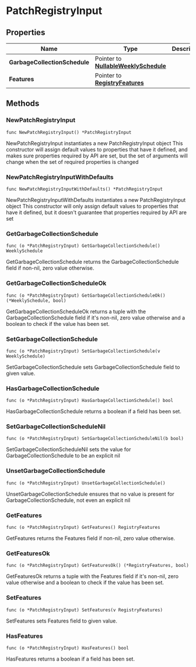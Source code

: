 # PatchRegistryInput

## Properties

|Name | Type | Description | Notes|
|------------ | ------------- | ------------- | -------------|
|**GarbageCollectionSchedule** | Pointer to [**NullableWeeklySchedule**](WeeklySchedule.md) |  | [optional] |
|**Features** | Pointer to [**RegistryFeatures**](RegistryFeatures.md) |  | [optional] |

## Methods

### NewPatchRegistryInput

`func NewPatchRegistryInput() *PatchRegistryInput`

NewPatchRegistryInput instantiates a new PatchRegistryInput object
This constructor will assign default values to properties that have it defined,
and makes sure properties required by API are set, but the set of arguments
will change when the set of required properties is changed

### NewPatchRegistryInputWithDefaults

`func NewPatchRegistryInputWithDefaults() *PatchRegistryInput`

NewPatchRegistryInputWithDefaults instantiates a new PatchRegistryInput object
This constructor will only assign default values to properties that have it defined,
but it doesn't guarantee that properties required by API are set

### GetGarbageCollectionSchedule

`func (o *PatchRegistryInput) GetGarbageCollectionSchedule() WeeklySchedule`

GetGarbageCollectionSchedule returns the GarbageCollectionSchedule field if non-nil, zero value otherwise.

### GetGarbageCollectionScheduleOk

`func (o *PatchRegistryInput) GetGarbageCollectionScheduleOk() (*WeeklySchedule, bool)`

GetGarbageCollectionScheduleOk returns a tuple with the GarbageCollectionSchedule field if it's non-nil, zero value otherwise
and a boolean to check if the value has been set.

### SetGarbageCollectionSchedule

`func (o *PatchRegistryInput) SetGarbageCollectionSchedule(v WeeklySchedule)`

SetGarbageCollectionSchedule sets GarbageCollectionSchedule field to given value.

### HasGarbageCollectionSchedule

`func (o *PatchRegistryInput) HasGarbageCollectionSchedule() bool`

HasGarbageCollectionSchedule returns a boolean if a field has been set.

### SetGarbageCollectionScheduleNil

`func (o *PatchRegistryInput) SetGarbageCollectionScheduleNil(b bool)`

 SetGarbageCollectionScheduleNil sets the value for GarbageCollectionSchedule to be an explicit nil

### UnsetGarbageCollectionSchedule
`func (o *PatchRegistryInput) UnsetGarbageCollectionSchedule()`

UnsetGarbageCollectionSchedule ensures that no value is present for GarbageCollectionSchedule, not even an explicit nil
### GetFeatures

`func (o *PatchRegistryInput) GetFeatures() RegistryFeatures`

GetFeatures returns the Features field if non-nil, zero value otherwise.

### GetFeaturesOk

`func (o *PatchRegistryInput) GetFeaturesOk() (*RegistryFeatures, bool)`

GetFeaturesOk returns a tuple with the Features field if it's non-nil, zero value otherwise
and a boolean to check if the value has been set.

### SetFeatures

`func (o *PatchRegistryInput) SetFeatures(v RegistryFeatures)`

SetFeatures sets Features field to given value.

### HasFeatures

`func (o *PatchRegistryInput) HasFeatures() bool`

HasFeatures returns a boolean if a field has been set.


